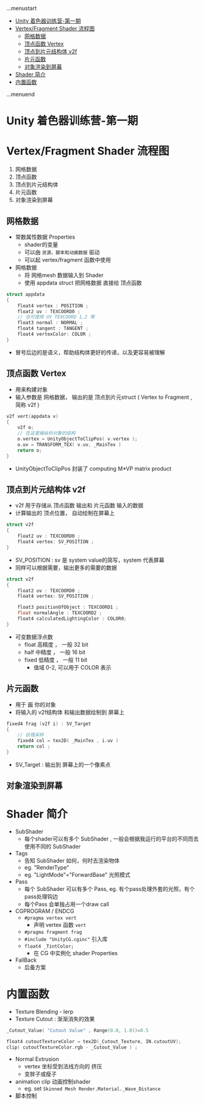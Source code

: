 ...menustart

 - [Unity 着色器训练营-第一期](#c312d2f70b33e7b9fc109a7f18b7064c)
 - [Vertex/Fragment Shader 流程图](#5f35020575fd0f69782095488cd2d31a)
     - [网格数据](#7f9c5e8dc5b4304f3dd93429b593e7cf)
     - [顶点函数  Vertex](#10bfff2b9f6e3f8264f386b9db32e2c3)
     - [顶点到片元结构体 v2f](#952f518b997e7016e2d36d7378723cbf)
     - [片元函数](#dfe265012d0b7450d8f3ea4fa60dc9ac)
     - [对象渲染到屏幕](#8b96d0b90c9fc07c078397b6e8e3525f)
 - [Shader 简介](#5b10f0101701b5aeeac2e1839b046f9a)
 - [内置函数](#78162069390d96b9230a2f222f902b54)

...menuend


<h2 id="c312d2f70b33e7b9fc109a7f18b7064c"></h2>


# Unity 着色器训练营-第一期

<h2 id="5f35020575fd0f69782095488cd2d31a"></h2>


# Vertex/Fragment Shader 流程图

 1. 网格数据
 2. 顶点函数
 3. 顶点到片元结构体
 4. 片元函数
 5. 对象渲染到屏幕


<h2 id="7f9c5e8dc5b4304f3dd93429b593e7cf"></h2>


## 网格数据

 - 常数属性数据 Properties
    - shader的变量
    - 可以由 `资源，脚本和动画数据` 驱动
    - 可以起  vertex/fragment 函数中使用
 - 网格数据
    - 将 网格mesh 数据输入到 Shader 
    - 使用 appdata struct 把网格数据 直接给 顶点函数

```c
struct appdata
{
    float4 vertex : POSITION ;
    float2 uv : TEXCOORD0 ;
    // 也可使用 UV TEXCOORD 1,2 等
    float3 normal : NORMAL ;
    float4 tangent : TANGENT ;
    float4 vertexColor: COLOR ;    
}
```

 - 冒号后边的是语义，帮助结构体更好的传递，以及更容易被理解


<h2 id="10bfff2b9f6e3f8264f386b9db32e2c3"></h2>


## 顶点函数  Vertex 

 - 用来构建对象
 - 输入参数是 网格数据， 输出的是  顶点到片元struct ( Vertex to Fragment , 简称 v2f )

```c
v2f vert(appdata v) 
{
    v2f o;
    // 在这里操纵你对象的结构
    o.vertex = UnityObjectToClipPos( v.vertex );
    o.uv = TRANSFORM_TEX( v.uv, _MainTex )
    return o;
}
```

 - UnityObjectToClipPos 封装了 computing M\*VP matrix product

<h2 id="952f518b997e7016e2d36d7378723cbf"></h2>


## 顶点到片元结构体 v2f

 - v2f 用于存储从 顶点函数 输出和 片元函数 输入的数据
 - 计算输出的 顶点位置， 自动绘制在屏幕上

```c
struct v2f
{
    float2 uv : TEXCOORD0 ; 
    float4 vertex: SV_POSITION ;    
}
```

 - SV_POSITION : sv 是 system value的简写，system 代表屏幕
 - 同样可以根据需要，输出更多的需要的数据

```c
struct v2f
{
    float2 uv : TEXCOORD0 ; 
    float4 vertex: SV_POSITION ;    

    float3 positionOfObject : TEXCOORD1 ;
    float normalAngle : TEXCOORD2 ; 
    float4 calculatedLightingColor : COLOR0;
}
```

 - 可变数据浮点数
    - float 高精度 ， 一般 32 bit
    - half 中精度 ， 一般 16 bit
    - fixed 低精度 ， 一般 11 bit
        - 值域 0-2, 可以用于 COLOR 表示

<h2 id="dfe265012d0b7450d8f3ea4fa60dc9ac"></h2>


## 片元函数    

 - 用于 画 你的对象
 - 将输入的 v2f结构体 和输出数据绘制到 屏幕上

```c
fixed4 frag (v2f i) : SV_Target
{
    // 纹理采样
    fixed4 col = tex2D( _MainTex , i.uv )  
    return col ;   
}
```

 - SV_Target : 输出到 屏幕上的一个像素点

<h2 id="8b96d0b90c9fc07c078397b6e8e3525f"></h2>


## 对象渲染到屏幕   

<h2 id="5b10f0101701b5aeeac2e1839b046f9a"></h2>


# Shader 简介

 - SubShader 
    - 每个shader可以有多个 SubShader , 一般会根据我运行的平台的不同而去使用不同的 SubShader
 - Tags 
    - 告知 SubShader 如何，何时去渲染物体
    - eg. "RenderType"
    - eg. "LightMode"="ForwardBase"   光照模式
 - Pass
    - 每个 SubShader 可以有多个 Pass, eg. 有个pass处理外套的光照，有个pass处理钩边
    - 每个Pass 会单独占用一个draw call
 - CGPROGRAM / ENDCG
    - `#pragma vertex vert`
        - 声明 vertex 函数 `vert`
    - `#pragma fragment frag` 
    - `#include "UnityCG.cginc"` 引入库
    - `float4 _TintColor;`  
        - 在 CG 中实例化 shader Properties
 - FallBack 
    - 后备方案

<h2 id="78162069390d96b9230a2f222f902b54"></h2>


# 内置函数

 - Texture Blending - lerp
 - Texture Cutout : 渐渐消失的效果

```c
_Cutout_Value( "Cutout Value" , Range(0.0, 1.0))=0.5 

float4 cutoutTextureColor = tex2D(_Cutout_Texture, IN.cutoutUV);
clip( cutoutTextureColor.rgb - _Cutout_Value ) ;
```

 - Normal Extrusion
    - vertex 坐标受到法线方向的 挤压
    - 变胖子或瘦子
 - animation clip 动画控制shader
    - eg. set `Skinned Mesh Render.Material._Wave_Distance` 
 - 脚本控制




